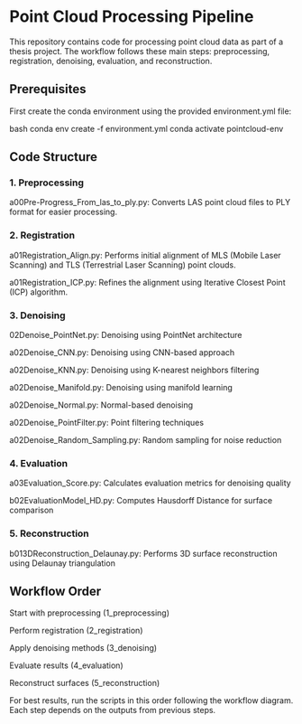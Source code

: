 # Point Cloud Processing Pipeline
This repository contains code for processing point cloud data as part of a thesis project. The workflow follows these main steps: preprocessing, registration, denoising, evaluation, and reconstruction.

## Prerequisites
First create the conda environment using the provided environment.yml file:

bash
conda env create -f environment.yml
conda activate pointcloud-env
## Code Structure
### 1. Preprocessing
a00Pre-Progress_From_las_to_ply.py: Converts LAS point cloud files to PLY format for easier processing.

### 2. Registration
a01Registration_Align.py: Performs initial alignment of MLS (Mobile Laser Scanning) and TLS (Terrestrial Laser Scanning) point clouds.

a01Registration_ICP.py: Refines the alignment using Iterative Closest Point (ICP) algorithm.

### 3. Denoising
02Denoise_PointNet.py: Denoising using PointNet architecture

a02Denoise_CNN.py: Denoising using CNN-based approach

a02Denoise_KNN.py: Denoising using K-nearest neighbors filtering

a02Denoise_Manifold.py: Denoising using manifold learning

a02Denoise_Normal.py: Normal-based denoising

a02Denoise_PointFilter.py: Point filtering techniques

a02Denoise_Random_Sampling.py: Random sampling for noise reduction

### 4. Evaluation
a03Evaluation_Score.py: Calculates evaluation metrics for denoising quality

b02EvaluationModel_HD.py: Computes Hausdorff Distance for surface comparison

### 5. Reconstruction
b013DReconstruction_Delaunay.py: Performs 3D surface reconstruction using Delaunay triangulation

## Workflow Order
Start with preprocessing (1_preprocessing)

Perform registration (2_registration)

Apply denoising methods (3_denoising)

Evaluate results (4_evaluation)

Reconstruct surfaces (5_reconstruction)

For best results, run the scripts in this order following the workflow diagram. Each step depends on the outputs from previous steps.
